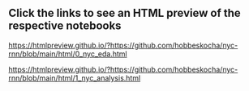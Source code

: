 ## Click the links to see an HTML preview of the respective notebooks

https://htmlpreview.github.io/?https://github.com/hobbeskocha/nyc-rnn/blob/main/html/0_nyc_eda.html

https://htmlpreview.github.io/?https://github.com/hobbeskocha/nyc-rnn/blob/main/html/1_nyc_analysis.html